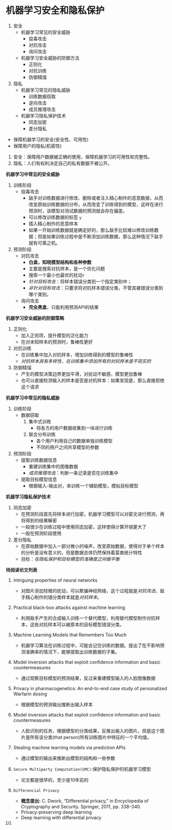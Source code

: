 # 机器学习安全和隐私保护
1. 安全
    * 机器学习常见的安全威胁
        * 投毒攻击
        * 对抗攻击
        * 询问攻击
    * 机器学习安全威胁的防御方法
        * 正则化
        * 对抗训练
        * 防御精馏
2. 隐私
    * 机器学习常见的隐私威胁
        * 训练数据窃取
        * 逆向攻击
        * 成员推理攻击
    * 机器学习隐私保护技术
        * 同态加密
        * 差分隐私


* 保障机器学习的安全(安全性、可用性)
* 保障用户的隐私(机密性)

1. 安全：保障用户数据被正确的使用，保障机器学习的可用性和完整性。
2. 隐私：人们有权利决定自己的私有数据不被公开。


**机器学习中常见的安全威胁**
1. 训练阶段
    * 投毒攻击
        * 敌手对训练数据进行修改、删除或者注入精心制作的恶意数据，从而改变原始训练数据的分布，从而改变了训练得到的模型，这样在进行预测时，该模型对测试数据的预测就会存在偏差。
        * 可以修改训练数据的标签 `y`
        * 插入精心制作的恶意样本
        * 如果一开始训练数据就是确定好的，那么敌手比较难以修改训练数据；但是如果训练过程中是不断添加训练数据，那么这种情况下敌手就有可乘之机。
2. 预测阶段
    * 对抗攻击
        * **白盒，知晓模型结构和各种参数**
        * 主要是搜索对抗样本，是一个优化问题
        * 搜索一个最小也最优的扰动`r`
        * *针对目标攻击*：将样本错误分类到一个指定类别中；
        * *非针对目标攻击*：只要求将对抗样本错误分类，不管其被错误分类到哪个类别。
    * 询问攻击
        * **完全黑盒**，只能利用预测API的结果
        

**机器学习安全威胁的防御策略**
1. 正则化
    * 加入正则项，提升模型的泛化能力
    * 在对未知样本的预测时，鲁棒性更好
2. 对抗训练
    * 在训练集中加入对抗样本，增加训练得到的模型的鲁棒性
    * *对抗样本具有多样性，在训练集中添加所有的对抗样本是不现实的*
3. 防御精馏
    * 产生的模型决策边界更加平滑，对扰动不敏感，模型更加鲁棒
    * 也可以直接检测输入的样本是否是对抗样本：如果发现是，那么直接拒绝这个请求


**机器学习中常见的隐私威胁**
1. 训练阶段
    * 数据窃取
        1. 集中式训练
            * 将各方的用户数据收集到一块进行训练
        2. 联合分布训练 
            * 各个用户利用自己的数据单独训练模型
            * 不同的用户之间共享模型的参数
2. 预测阶段
    * 提取训练数据信息
        * 重建训练集中的图像数据
        * *成员推理攻击*：判断一条记录是否在训练集中
    * 提取目标模型信息
        * 根据输入-输出对，来训练一个辅助模型，模拟目标模型


**机器学习隐私保护技术**
1. 同态加密
    * 在预测阶段首先将样本进行加密，机器学习模型可以对密文进行预测，再将得到的结果解密
    * 一般很少在训练过程中使用同态加密，这样使得计算开销更大了
    * 一般在预测阶段使用
2. 差分隐私
    * 在原始数据中加入一部分微小的噪声，改变原始数据，使得对于单个样本的分析是没有意义的，但是数据总体仍然保持着莫衷统计特性
    * 目标：*在隐私保护和目标模型的准确度之间做平衡*



**待阅读论文列表**
1. Intriguing properties of neural networks
    * 对图片添加轻微的扰动，可以欺骗神经网络，这个过程就是*对抗攻击*。敌手精心制作的错分类样本就是*对抗样本*。
2. Practical black-box attacks against machine learning
    * 利用敌手产生的合成输入训练一个替代模型，利用替代模型制作对抗样本，这些对抗样本可以被原本的目标模型错误分类。

3. Machine Learning Models that Remembers Too Much
    * 机器学习算法在训练过程中，可能会记住训练的数据。提出了在不影响预测准确率的情况下，能够提取出训练数据的子集。


4. Model inversion attacks that exploit confidence information and basic countermeasures
    * 通过观察目标模型的预测结果，反过来重建模型输入的人脸图像数据

5. Privacy in pharmacogenetics: An end-to-end case study of personalized Warfarin dosing
    * 根据模型的预测输出推断出输入样本

6. Model inversion attacks that exploit confidence information and basic countermeasures
    * 人脸识别的任务，根据模型的分类结果，反推出输入的图片。但是这个图片是所有该分类(that person)所有训练图片中特征的一个平均值。

7. Stealing machine learning models via prediction APIs
    * 通过模型的输出来推断出模型的结构和一些参数


8. `Secure Multiparty Computation(SMC)`:保护隐私保护的机器学习模型
    * 论文都是很早的，至少是10年前的

9. `Differencial Privacy`
    * **概念提出:** C. Dwork, “Differential privacy,” in Encyclopedia of Cryptography and Security. Springer, 2011, pp. 338–340.
    * Privacy-preserving deep learning
    * Deep learning with differential privacy

10. 





